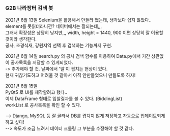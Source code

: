 ### G2B 나라장터 검색 봇

2021년 6월 13일 
Selenium을 활용해서 만들라 했는데, 생각보다 쉽지 않았다.. element를 못읽더라니깐? 네이버에서는 잘되는데,,, <br>
그래서 확장성은 상당히 낮지만,,, width, height = 1440, 900 이면 상당히 잘 이용할 것이라 생각한다. <br>
공사, 조경식재, 강원지역 선택 후 검색하는 기능까지 구현. <br>

2021년 6월 14일 
search.py 의 공사 검색 함수를 이용하여 Data.py에서 기간 상관없이 공사목록을 저장할 수 있게되었다. <br>
-> 추가해야 할 것. 날짜에서 '일'이 겹치는 현상이 있다. <br> 
현재 귀찮기도하고 어려울 것 같아서 아직 안만들었으니 만들도록 하자! <br>

2021년 6월 15일 <br>
PyQt5 로 UI를 제작할려고 했다.. <br>
이제 DataFrame 형태로 입찰결과를 볼 수 있다. (BiddingList)<br>
workList 로 공사목록을 확인 할 수 있다. <br>

--> Django, MySQL 등 잘 골라서 DB를 겹치지 않게 저장하고 자동으로 업데이트되게 하고 싶다! <br>
--> 속도가 조금 느려서 데이터 크롤링 그 부분을 수정해야 할 것 같다.


